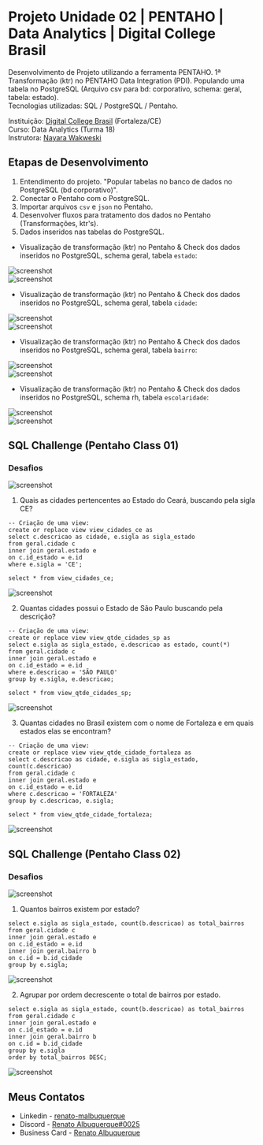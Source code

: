 # Projeto Unidade 02 | PENTAHO | Data Analytics | Digital College Brasil

Desenvolvimento de Projeto utilizando a ferramenta PENTAHO. 1ª Transformação (ktr) no PENTAHO Data Integration (PDI). Populando uma tabela no PostgreSQL (Arquivo csv para bd: corporativo, schema: geral, tabela: estado).<br>
Tecnologias utilizadas: SQL / PostgreSQL / Pentaho.<br>

Instituição: [Digital College Brasil](https://digitalcollege.com.br/) (Fortaleza/CE) <br>
Curso: Data Analytics (Turma 18) <br>
Instrutora: [Nayara Wakweski](https://github.com/NayaraWakewski) <br>

## Etapas de Desenvolvimento
1. Entendimento do projeto. "Popular tabelas no banco de dados no PostgreSQL (bd corporativo)".
2. Conectar o Pentaho com o PostgreSQL.
3. Importar arquivos `csv` e `json` no Pentaho.
4. Desenvolver fluxos para tratamento dos dados no Pentaho (Transformações, ktr's).
5. Dados inseridos nas tabelas do PostgreSQL.

- Visualização de transformação (ktr) no Pentaho & Check dos dados inseridos no PostgreSQL, schema geral, tabela `estado`:

![screenshot](/images/etl_estado.png) <br>
![screenshot](/images/estado.png) <br>

- Visualização de transformação (ktr) no Pentaho & Check dos dados inseridos no PostgreSQL, schema geral, tabela `cidade`:

![screenshot](/images/etl_cidade.png) <br>
![screenshot](/images/cidade.png) <br>

- Visualização de transformação (ktr) no Pentaho & Check dos dados inseridos no PostgreSQL, schema geral, tabela `bairro`:

![screenshot](/images/etl_bairro.png) <br>
![screenshot](/images/bairros.png) <br>

- Visualização de transformação (ktr) no Pentaho & Check dos dados inseridos no PostgreSQL, schema rh, tabela `escolaridade`:

![screenshot](/images/json_input.png) <br>
![screenshot](/images/escolaridade.png) <br>

## SQL Challenge (Pentaho Class 01)

### Desafios

![screenshot](/images/questions.png) <br>

1. Quais as cidades pertencentes ao Estado do Ceará, buscando pela sigla CE?
``` 
-- Criação de uma view:
create or replace view view_cidades_ce as
select c.descricao as cidade, e.sigla as sigla_estado
from geral.cidade c 
inner join geral.estado e 
on c.id_estado = e.id
where e.sigla = 'CE';

select * from view_cidades_ce;
```

![screenshot](/images/c1.png) <br>

2. Quantas cidades possui o Estado de São Paulo buscando pela descrição?
```
-- Criação de uma view:
create or replace view view_qtde_cidades_sp as
select e.sigla as sigla_estado, e.descricao as estado, count(*)
from geral.cidade c 
inner join geral.estado e 
on c.id_estado = e.id
where e.descricao = 'SÃO PAULO'
group by e.sigla, e.descricao;

select * from view_qtde_cidades_sp;
```

![screenshot](/images/c2.png) <br>

3. Quantas cidades no Brasil existem com o nome de Fortaleza e em quais estados elas se encontram?
```
-- Criação de uma view:
create or replace view view_qtde_cidade_fortaleza as
select c.descricao as cidade, e.sigla as sigla_estado, count(c.descricao)
from geral.cidade c 
inner join geral.estado e 
on c.id_estado = e.id
where c.descricao = 'FORTALEZA'
group by c.descricao, e.sigla;

select * from view_qtde_cidade_fortaleza;
```

![screenshot](/images/c3.png) <br>

## SQL Challenge (Pentaho Class 02)

### Desafios

![screenshot](/images/questions_class2.png) <br>

1. Quantos bairros existem por estado?
``` 
select e.sigla as sigla_estado, count(b.descricao) as total_bairros
from geral.cidade c
inner join geral.estado e
on c.id_estado = e.id
inner join geral.bairro b
on c.id = b.id_cidade
group by e.sigla;
```

![screenshot](/images/class2_ex1.png) <br>

2. Agrupar por ordem decrescente o total de bairros por estado.
``` 
select e.sigla as sigla_estado, count(b.descricao) as total_bairros
from geral.cidade c
inner join geral.estado e
on c.id_estado = e.id
inner join geral.bairro b
on c.id = b.id_cidade
group by e.sigla
order by total_bairros DESC;
```

![screenshot](/images/class2_ex2.png) <br>

## Meus Contatos

- Linkedin - [renato-malbuquerque](https://www.linkedin.com/in/renato-malbuquerque/)
- Discord - [Renato Albuquerque#0025](https://discordapp.com/users/992621595547938837)
- Business Card - [Renato Albuquerque](https://rma-contacts.vercel.app/)